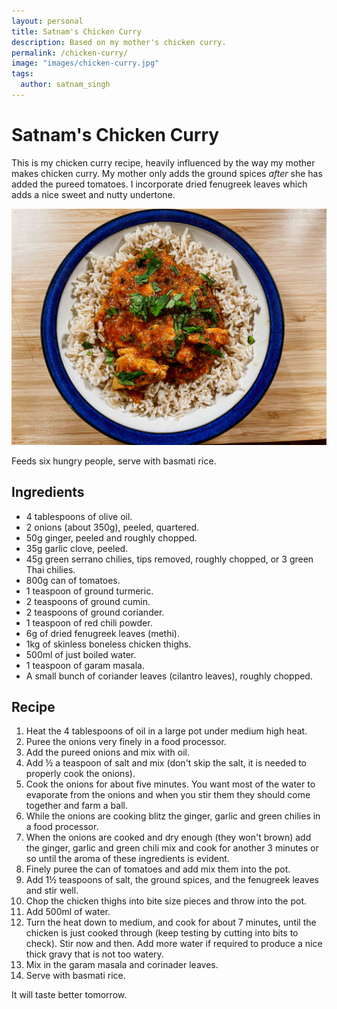 ```yaml
---
layout: personal
title: Satnam's Chicken Curry
description: Based on my mother's chicken curry.
permalink: /chicken-curry/
image: "images/chicken-curry.jpg"
tags:
  author: satnam_singh
---
```

# Satnam's Chicken Curry
This is my chicken curry recipe, heavily influenced by the way my mother makes chicken curry. My mother only adds the ground spices _after_ she has added the pureed tomatoes. I incorporate dried fenugreek leaves which adds a nice sweet and nutty undertone.

![Chicken curry](/images/chicken-curry.jpg)

Feeds six hungry people, serve with basmati rice.

## Ingredients
* 4 tablespoons of olive oil.
* 2 onions (about 350g), peeled, quartered.
* 50g ginger, peeled and roughly chopped.
* 35g garlic clove, peeled.
* 45g green serrano chilies, tips removed, roughly chopped, or 3 green Thai chilies.
* 800g can of tomatoes.
* 1 teaspoon of ground turmeric.
* 2 teaspoons of ground cumin.
* 2 teaspoons of ground coriander.
* 1 teaspoon of red chili powder.
* 6g of dried fenugreek leaves (methi).
* 1kg of skinless boneless chicken thighs.
* 500ml of just boiled water.
* 1 teaspoon of garam masala.
* A small bunch of coriander leaves (cilantro leaves), roughly chopped.

## Recipe 
1. Heat the 4 tablespoons of oil in a large pot under medium high heat. 
2. Puree the onions very finely in a food processor.
3. Add the pureed onions and mix with oil.
4. Add ½ a teaspoon of salt and mix (don't skip the salt, it is needed to properly cook the onions).
5. Cook the onions for about five minutes. You want most of the water to evaporate from the onions and when you stir them they should come together and farm a ball.
6. While the onions are cooking blitz the ginger, garlic and green chilies in a food processor.
7. When the onions are cooked and dry enough (they won't brown) add the ginger, garlic and green chili mix and cook for another 3 minutes or so until the aroma of these ingredients is evident.
8. Finely puree the can of tomatoes and add mix them into the pot.
9. Add 1½ teaspoons of salt, the ground spices, and the fenugreek leaves and stir well.
10. Chop the chicken thighs into bite size pieces and throw into the pot.
11. Add 500ml of water.
12. Turn the heat down to medium, and cook for about 7 minutes, until the chicken is just cooked through (keep testing by cutting into bits to check). Stir now and then. Add more water if required to produce a nice thick gravy that is not too watery.
13. Mix in the garam masala and corinader leaves.
14. Serve with basmati rice.

It will taste better tomorrow.
